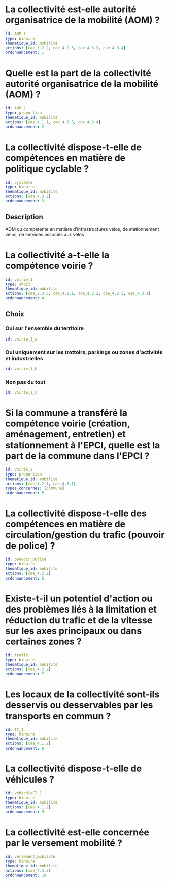 # La collectivité est-elle autorité organisatrice de la mobilité (AOM) ?
```yaml
id: AOM_1
type: binaire
thematique_id: mobilite
actions: [cae_1.2.2, cae_4.2.3, cae_4.3.3, cae_4.3.4]
ordonnancement: 1
```

# Quelle est la part de la collectivité autorité organisatrice de la mobilité (AOM) ?
```yaml
id: AOM_2
type: proportion
thematique_id: mobilite
actions: [cae_4.1.1, cae_4.3.3, cae_4.3.4]
ordonnancement: 2
```

# La collectivité dispose-t-elle de compétences en matière de politique cyclable ?
```yaml
id: cyclable
type: binaire
thematique_id: mobilite
actions: [cae_4.3.2]
ordonnancement: 3
```
## Description
AOM ou compétente en matière d’infrastructures vélos, de stationnement vélos, de services associés aux vélos

# La collectivité a-t-elle la compétence voirie ?
```yaml
id: voirie_1
type: choix
thematique_id: mobilite
actions: [cae_2.3.3, cae_4.2.1, cae_4.2.2, cae_4.2.3, cae_4.3.1]
ordonnancement: 4
```
## Choix
### Oui sur l'ensemble du territoire
```yaml
id: voirie_1_a
```
### Oui uniquement sur les trottoirs, parkings ou zones d'activités et industrielles
```yaml
id: voirie_1_b
```
### Non pas du tout
```yaml
id: voirie_1_c
```

# Si la commune a transféré la compétence voirie (création, aménagement, entretien) et stationnement à l'EPCI, quelle est la part de la commune dans l'EPCI ?
```yaml
id: voirie_2
type: proportion
thematique_id: mobilite
actions: [cae_4.2.1, cae_4.3.1]
types_concernes: [commune]
ordonnancement: 5
```

# La collectivité dispose-t-elle des compétences en matière de circulation/gestion du trafic (pouvoir de police) ?
```yaml
id: pouvoir_police
type: binaire
thematique_id: mobilite
actions: [cae_4.2.2]
ordonnancement: 6
```

# Existe-t-il un potentiel d'action ou des problèmes liés à la limitation et réduction du trafic et de la vitesse sur les axes principaux ou dans certaines zones ?
```yaml
id: trafic
type: binaire
thematique_id: mobilite
actions: [cae_4.2.2]
ordonnancement: 7
```

# Les locaux de la collectivité sont-ils desservis ou desservables par les transports en commun ?
```yaml
id: TC_1
type: binaire
thematique_id: mobilite
actions: [cae_4.1.2]
ordonnancement: 8
```

# La collectivité dispose-t-elle de véhicules ?
```yaml
id: vehiculeCT_1
type: binaire
thematique_id: mobilite
actions: [cae_4.1.2]
ordonnancement: 9
```


# La collectivité est-elle concernée par le versement mobilité ?
```yaml
id: versement_mobilite
type: binaire
thematique_id: mobilite
actions: [cae_4.3.3]
ordonnancement: 10
```

